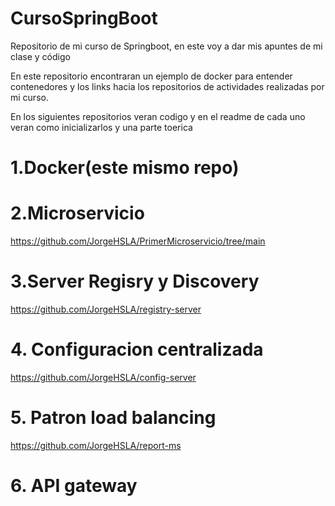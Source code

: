 # CursoSpringBoot
Repositorio de mi curso de Springboot, en este voy a dar mis apuntes de mi clase y código


En este repositorio encontraran un ejemplo de docker para entender contenedores y los links hacia los repositorios de actividades realizadas por mi curso.

En los siguientes repositorios veran codigo y en el readme de cada uno veran como inicializarlos y una parte toerica

# 1.Docker(este mismo repo)

# 2.Microservicio
https://github.com/JorgeHSLA/PrimerMicroservicio/tree/main

# 3.Server Regisry y Discovery
https://github.com/JorgeHSLA/registry-server

# 4. Configuracion centralizada

https://github.com/JorgeHSLA/config-server

# 5. Patron load balancing

https://github.com/JorgeHSLA/report-ms

# 6. API gateway



